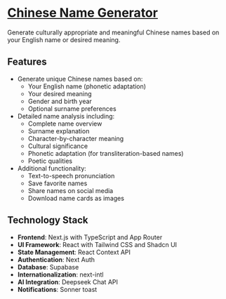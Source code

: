 # [Chinese Name Generator](https://chinese-name-generator.com)

Generate culturally appropriate and meaningful Chinese names based on your English name or desired meaning.


## Features

- Generate unique Chinese names based on:
  - Your English name (phonetic adaptation)
  - Your desired meaning
  - Gender and birth year
  - Optional surname preferences
- Detailed name analysis including:
  - Complete name overview
  - Surname explanation
  - Character-by-character meaning
  - Cultural significance
  - Phonetic adaptation (for transliteration-based names)
  - Poetic qualities
- Additional functionality:
  - Text-to-speech pronunciation
  - Save favorite names
  - Share names on social media
  - Download name cards as images


## Technology Stack

- **Frontend**: Next.js with TypeScript and App Router
- **UI Framework**: React with Tailwind CSS and Shadcn UI
- **State Management**: React Context API
- **Authentication**: Next Auth
- **Database**: Supabase
- **Internationalization**: next-intl
- **AI Integration**: Deepseek Chat API
- **Notifications**: Sonner toast

